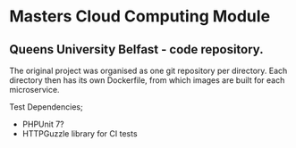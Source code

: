 # Masters Cloud Computing Module 
## Queens University Belfast - code repository.

The original project was organised as one git repository per directory.
Each directory then has its own Dockerfile, from which images are built for each microservice.

Test Dependencies;<br>
- PHPUnit 7?<br>
- HTTPGuzzle library for CI tests
